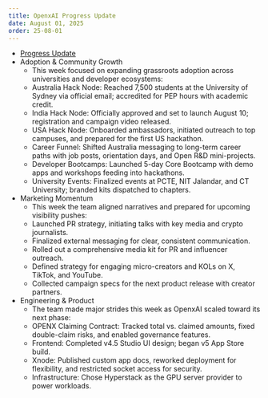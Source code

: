 ```yaml
---
title: OpenxAI Progress Update
date: August 01, 2025
order: 25-08-01
---
```


- [Progress Update](https://medium.com/openxai/openxai-progress-update-august-1-2025-dc19962288da)
- Adoption & Community Growth
  - This week focused on expanding grassroots adoption across universities and developer ecosystems:
  - Australia Hack Node: Reached 7,500 students at the University of Sydney via official email; accredited for PEP hours with academic credit.
  - India Hack Node: Officially approved and set to launch August 10; registration and campaign video released.
  - USA Hack Node: Onboarded ambassadors, initiated outreach to top campuses, and prepared for the first US hackathon.
  - Career Funnel: Shifted Australia messaging to long-term career paths with job posts, orientation days, and Open R\&D mini-projects.
  - Developer Bootcamps: Launched 5-day Core Bootcamp with demo apps and workshops feeding into hackathons.
  - University Events: Finalized events at PCTE, NIT Jalandar, and CT University; branded kits dispatched to chapters.
- Marketing Momentum
  - This week the team aligned narratives and prepared for upcoming visibility pushes:
  - Launched PR strategy, initiating talks with key media and crypto journalists.
  - Finalized external messaging for clear, consistent communication.
  - Rolled out a comprehensive media kit for PR and influencer outreach.
  - Defined strategy for engaging micro-creators and KOLs on X, TikTok, and YouTube.
  - Collected campaign specs for the next product release with creator partners.
- Engineering & Product
  - The team made major strides this week as OpenxAI scaled toward its next phase:
  - OPENX Claiming Contract: Tracked total vs. claimed amounts, fixed double-claim risks, and enabled governance features.
  - Frontend: Completed v4.5 Studio UI design; began v5 App Store build.
  - Xnode: Published custom app docs, reworked deployment for flexibility, and restricted socket access for security.
  - Infrastructure: Chose Hyperstack as the GPU server provider to power workloads.
